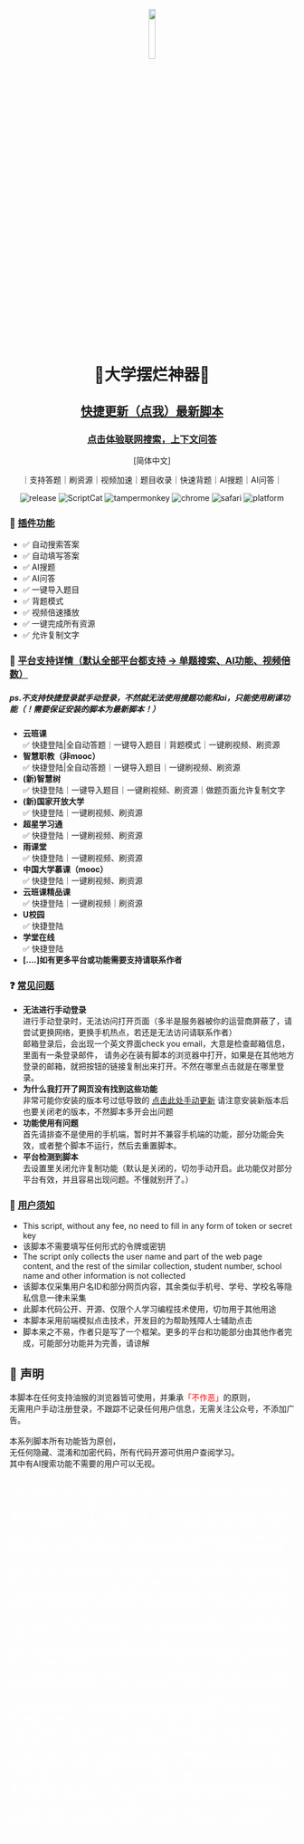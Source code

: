 <p align="center">
  <img width="15%" src="https://i.jpg.dog/8a4f4bd4c5ea7b1eff20a2978885f2b1.jpeg">
</p>

<h1 align="center">🌈大学摆烂神器🌛</h1>
<h2 align="center"><a href="https://d.met0.top/uploads/js/update.user.js">快捷更新（点我）最新脚本</a></h2>
<h3 align="center"><a href="https://v.met0.top/">点击体验联网搜索，上下文问答</a></h3>
<p align="center">
    [简体中文]
</p>
<p align="center">
    ｜支持答题｜刷资源｜视频加速｜题目收录｜快速背题｜AI搜题｜AI问答｜
</p>
<p align="center">
    <img src="https://img.shields.io/badge/dynamic/json?color=informational&amp;prefix=v&amp;label=release&amp;query=%24.data.script.version&amp;url=https%3A%2F%2Fscriptcat.org%2Fapi%2Fv1%2Fscripts%2F72" alt="release">
    <img src="https://img.shields.io/badge/dynamic/json?color=informational&amp;label=ScriptCat&amp;query=%24.data.today_install&amp;url=https%3A%2F%2Fscriptcat.org%2Fapi%2Fv1%2Fscripts%2F72" alt="ScriptCat">
    <img src="https://img.shields.io/badge/tamperMonkey-v4.8-brightgreen.svg" alt="tampermonkey">
    <img src="https://img.shields.io/badge/chrome%20x64-v76.0-brightgreen.svg" alt="chrome">
    <img src="https://img.shields.io/badge/safari%20-v12.0-brightgreen.svg" alt="safari">
    <img src="https://img.shields.io/badge/platform-Windows%20%7C%20Mac%20%7C%20Android-blue.svg" alt="platform">
</p>
<h3>🔧 <a href="" rel="nofollow">插件功能</a></h3>
<ul>
    <li>✅ 自动搜索答案</li>
    <li>✅ 自动填写答案</li>
    <li>✅ AI搜题</li>
    <li>✅ AI问答</li>
    <li>✅ 一键导入题目</li>
    <li>✅ 背题模式</li>
    <li>✅ 视频倍速播放</li>
    <li>✅ 一键完成所有资源</li>
    <li>✅ 允许复制文字</li>
</ul>
<h3>🦄️ <a href="" rel="nofollow">平台支持详情（默认全部平台都支持 -> 单题搜索、AI功能、视频倍数）</a></h3>
<h5>
    ps.不支持快捷登录就手动登录，不然就无法使用搜题功能和ai，只能使用刷课功能（！需要保证安装的脚本为最新脚本！）
</h5>
<ul>
    <li><b>云班课</b></br>✅ 快捷登陆|全自动答题｜一键导入题目｜背题模式｜一键刷视频、刷资源</li>
    <li><b>智慧职教（非mooc）</b></br>✅ 快捷登陆|全自动答题｜一键导入题目｜一键刷视频、刷资源</li>
    <li><b>(新)智慧树</b></br>✅ 快捷登陆｜一键导入题目｜一键刷视频、刷资源｜做题页面允许复制文字</li>
    <li><b>(新)国家开放大学</b></br>✅ 快捷登陆｜一键刷视频、刷资源</li>
    <li><b>超星学习通</b></br>✅ 快捷登陆｜一键刷视频、刷资源</li>
    <li><b>雨课堂</b></br>✅ 快捷登陆｜一键刷视频、刷资源</li>
    <li><b>中国大学慕课（mooc）</b></br>✅ 快捷登陆｜一键刷视频、刷资源</li>
    <li><b>云班课精品课</b></br>✅ 快捷登陆｜一键刷视频｜刷资源</li>
    <li><b>U校园</b></br>✅ 快捷登陆</li>
    <li><b>学堂在线</b></br>✅ 快捷登陆</li>
    <li><b>[....]如有更多平台或功能需要支持请联系作者</b></li>
</ul>

<h3>❓ <a href="" rel="nofollow">常见问题</a></h3>
<ul>
    <li>
        <b>无法进行手动登录</b>
        </br>
        进行手动登录时，无法访问打开页面（多半是服务器被你的运营商屏蔽了，请尝试更换网络，更换手机热点，若还是无法访问请联系作者）
        </br>
        邮箱登录后，会出现一个英文界面check you email，大意是检查邮箱信息，里面有一条登录邮件， 请务必在装有脚本的浏览器中打开，如果是在其他地方登录的邮箱，就把按钮的链接复制出来打开。不然在哪里点击就是在哪里登录。
    </li>
    <li>
        <b>为什么我打开了网页没有找到这些功能</b>
        </br>
        非常可能你安装的版本号过低导致的
        <a href="https://d.met0.top/uploads/js/update.user.js">点击此处手动更新</a>
        请注意安装新版本后也要关闭老的版本，不然脚本多开会出问题
    </li>
    <li>
        <b>功能使用有问题</b>
        </br>
        首先请排查不是使用的手机端，暂时并不兼容手机端的功能，部分功能会失效，或者整个脚本不运行，然后去重置脚本。
    </li>
    <li>
        <b>平台检测到脚本</b>
        </br>
        去设置里关闭允许复制功能（默认是关闭的，切勿手动开启。此功能仅对部分平台有效，并且容易出现问题。不懂就别开了。）
    </li>

</ul>

<h3>📃 <a href="" rel="nofollow">用户须知</a></h3>
<ul>
<li>This script, without any fee, no need to fill in any form of token or secret key</li>
<li>该脚本不需要填写任何形式的令牌或密钥</li>
<li>The script only collects the user name and part of the web page content, and the rest of the similar collection, student number, school name and other information is not collected</li>
<li>该脚本仅采集用户名ID和部分网页内容，其余类似手机号、学号、学校名等隐私信息一律未采集</li>
<li>此脚本代码公开、开源、仅限个人学习编程技术使用，切勿用于其他用途</li>
<li>本脚本采用前端模拟点击技术，开发目的为帮助残障人士辅助点击</li>
<li>脚本来之不易，作者只是写了一个框架。更多的平台和功能部分由其他作者完成，可能部分功能并为完善，请谅解</li>
</ul>
<h2>🔔 声明</h2>
<p>本脚本在任何支持油猴的浏览器皆可使用，并秉承<span style="color:red;">「不作恶」</span>的原则，<br>
无需用户手动注册登录，不跟踪不记录任何用户信息，无需关注公众号，不添加广告。<br>
<br>本系列脚本所有功能皆为原创，<br>
无任何隐藏、混淆和加密代码，所有代码开源可供用户查阅学习。<br>
其中有AI搜索功能不需要的用户可以无视。<br>
</p>

<span style="color:white;"><br>支持【超星学习通】【智慧树】【职教云系列】【雨课堂】【考试星】【168网校】【继续教育类】【绎通云课堂】【九江系列】【柠檬文才】【亿学宝云】【优课学堂】【小鹅通】【安徽继续教育】 【上海开放大学】 【华侨大学自考网络助学平台】【良师在线】【和学在线】【人卫慕课】【国家开放大学】【山财培训网（继续教育）】【浙江省高等学校在线开放课程共享平台】【国地质大学远程与继续教育学院】【重庆大学网络教育学院】【浙江省高等教育自学考试网络助学平台】 【湖南高等学历继续教育】 【优学院】 【学起系列】【青书学堂】 【学堂在线】【英华学堂】【广开网络教学平台】等平台的测验考试，内置题库，自动答题功能全聚合。超星学习通/智慧树知到/U校园/【新|旧】职教云|智慧职教/中国大学慕课mooc/雨课堂v2/职教云/优慕课/welearn/新国开(国家开放大学)/青书学堂/百万扩招/在浙学/双卫网继续教育/好大学/国家中小学智慧教育平台/国家智慧教育公共服务平台/爱学教云学院/考试星/优学院/学堂在线/新锦城/江苏开放大学/i学/智慧学习云平台/智多分/师学通/学起plus/正保云课堂/优课/ismart/华文慕课/赛事星/优师云/青岛继续教育/微知库/广开网络教学平台/安徽高职扩招/新疆开放大学/安徽继续教育/睿学/升学教育/绎通云课堂/华南师范/168网校/成学课堂/高校帮/成人教育学生平台/吉林财经大学/乌鲁木齐建设职业培训中心/山能e学/江苏师范大学/易考云考试平台/长沙理工大学/重庆高等教育指挥教育平台/东北大学网络教育/广西科技大学/郑州财经学院/智慧普法依法治理云平台/国开社院教辅平台/陕西工商职业学院/升学教育在线学习平台/华南师范大学/优课学堂/安徽继续教育在线/新疆国开/中国劳动建设/山东财经/莆田学院/广西民族大学/承德医学院/长春工业大学/青岛市专业技术人员继续教育/上海应用技术大学/优课在线/正保云课堂/安徽高职扩招在线/无锡市专业技术人员服务平台/柠檬文采/九江/小鹅通/上海开放大学/华侨大学自考网络助学平台/和学在线/人卫慕课/山财培训网（继续教育）/浙江省高等学校在线开放课程共享平台/国地质大学远程与继续教育学院/重庆大学网络教育学院/浙江省高等教育自学考试网络助学平台/湖南高等学历继续教育/英华学堂/蓝墨云班课/高等学历继续教育网络学习平台/安全微伴-大学安全教育/成人教育学生平台/吉林财经大学/乌鲁木齐建设职业培训中心/一体化平台/中国保密在线/中医药继续教育网/谷歌搜索、百度搜索、知乎搜索、必应搜索、360搜索、b站视频播放页、优酷视频暂停页、腾讯视频暂停页、爱奇艺视频暂停页、百度云盘窗口、CSDN博客搜索、百度知道搜索、百度文库搜索屏蔽VIP内容、百度贴吧、搜狗搜索、淘宝商品页、起点小说网页<br></span>
